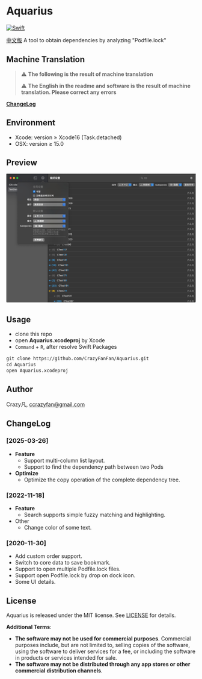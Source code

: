 # Aquarius

[![Swift](https://github.com/CrazyFanFan/Aquarius/actions/workflows/xcodebuild.yml/badge.svg?branch=main)](https://github.com/CrazyFanFan/Aquarius/actions/workflows/xcodebuild.yml)

[中文版](https://github.com/CrazyFanFan/Aquarius/blob/master/README_CN.md)
A tool to obtain dependencies by analyzing "Podfile.lock"

## Machine Translation

> :warning: **The following is the result of machine translation**
>
> :warning: **The English in the readme and software is the result of machine translation. Please correct any errors**

**[ChangeLog](./ChangeLog/change_log.md)**

## Environment

- Xcode: version ≥ Xcode16 (Task.detached)
- OSX: version ≥ 15.0

## Preview

![Image](./Screenshots/s_1.jpg)

## Usage

- clone this repo
- open **Aquarius.xcodeproj** by Xcode
- `Command` + `R`, after resolve  Swift Packages

```shell
git clone https://github.com/CrazyFanFan/Aquarius.git
cd Aquarius
open Aquarius.xcodeproj
```

## Author

Crazy凡, [ccrazyfan@gmail.com](mailto:ccrazyfan@gmail.com)

## ChangeLog

### [2025-03-26]

- **Feature**
  - Support multi-column list layout.
  - Support to find the dependency path between two Pods
- **Optimize**
  - Optimize the copy operation of the complete dependency tree.

### [2022-11-18]

- **Feature**
  - Search supports simple fuzzy matching and highlighting.
- Other
  - Change color of some text.
  
### [2020-11-30]

- Add custom order support.
- Switch to core data to save bookmark.
- Support to open multiple Podfile.lock files.
- Support open Podfile.lock by drop on dock icon.
- Some UI details.

## License

Aquarius is released under the MIT license. See [LICENSE](https://github.com/CrazyFanFan/Aquarius/blob/master/LICENSE) for details.

**Additional Terms**:
- **The software may not be used for commercial purposes**. Commercial purposes include, but are not limited to, selling copies of the software, using the software to deliver services for a fee, or including the software in products or services intended for sale.
- **The software may not be distributed through any app stores or other commercial distribution channels**.
